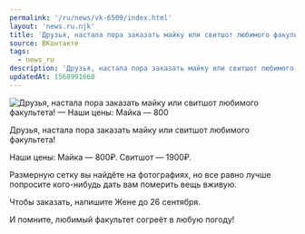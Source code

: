 ```yaml
---
permalink: '/ru/news/vk-6509/index.html'
layout: 'news.ru.njk'
title: 'Друзья, настала пора заказать майку или свитшот любимого факультета! —  Наши цены:  Майка — 800'
source: ВКонтакте
tags:
  - news_ru
description: 'Друзья, настала пора заказать майку или свитшот любимого факультета! —  Наши цены:  Майка — 800'
updatedAt: 1568991660
---
```

![Друзья, настала пора заказать майку или свитшот любимого факультета! —  Наши цены:  Майка — 800](https://sun9-23.userapi.com/impf/c855636/v855636544/ff33e/0Q2Py50IT94.jpg?size=1280x853&quality=96&proxy=1&sign=d26475a2be183bd00890db567c4437ff&c_uniq_tag=-byiPhdfKeYqyTip41BL7JJiYyDv2sQWWtFQJI1dEsk&type=album)

Друзья, настала пора заказать майку или свитшот любимого факультета!

Наши цены:
Майка — 800₽.
Свитшот — 1900₽.

Размерную сетку вы найдёте на фотографиях, но все равно лучше попросите кого-нибудь дать вам померить вещь вживую.

Чтобы заказать, напишите Жене до 26 сентября.

И помните, любимый факультет согреёт в любую погоду!
